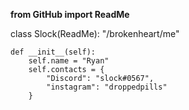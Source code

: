 **from GitHub import ReadMe**

class Slock(ReadMe):
    "/brokenheart/me"

    def __init__(self):
        self.name = "Ryan"
        self.contacts = {
            "Discord": "slock#0567",
            "instagram": "droppedpills"
        }
